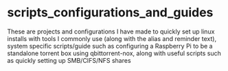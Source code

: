 # scripts_configurations_and_guides
These are projects and configurations I have made to quickly set up linux installs with tools I commonly use (along with the alias and reminder text), system specific scripts/guide such as configuring a Raspberry Pi to be a standalone torrent box using qbittorrent-nox, along with useful scripts such as quickly setting up SMB/CIFS/NFS shares
